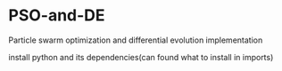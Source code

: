 # PSO-and-DE
Particle swarm optimization and differential evolution implementation 

install python and its dependencies(can found what to install in imports) 
